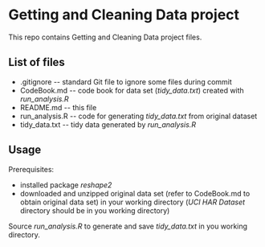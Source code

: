 Getting and Cleaning Data project
=================================

This repo contains Getting and Cleaning Data project files.

## List of files

* .gitignore -- standard Git file to ignore some files during commit
* CodeBook.md -- code book for data set (*tidy_data.txt*) created with *run_analysis.R*
* README.md -- this file
* run_analysis.R -- code for generating *tidy_data.txt* from original dataset
* tidy_data.txt -- tidy data generated by *run_analysis.R*

## Usage

Prerequisites:

* installed package *reshape2*
* downloaded and unzipped original data set (refer to CodeBook.md to obtain original data set) in your working directory (*UCI HAR Dataset* directory should be in you working directory)

Source *run_analysis.R* to generate and save *tidy_data.txt* in you working directory.
